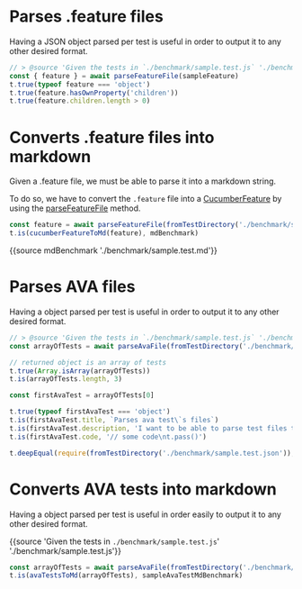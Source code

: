 # Parses .feature files

Having a JSON object parsed per test is useful in order to output it to any other desired format.

```js
// > @source 'Given the tests in `./benchmark/sample.test.js` './benchmark/sample.test.js'
const { feature } = await parseFeatureFile(sampleFeature)
t.true(typeof feature === 'object')
t.true(feature.hasOwnProperty('children'))
t.true(feature.children.length > 0)
```

# Converts .feature files into markdown

Given a .feature file, we must be able to parse it into a markdown string.



To do so, we have to convert the `.feature` file into a [CucumberFeature](#cucumber-feature) by using the
[parseFeatureFile](#parse-feature-file) method.

```js
const feature = await parseFeatureFile(fromTestDirectory('./benchmark/sample-feature.feature'))
t.is(cucumberFeatureToMd(feature), mdBenchmark)
```

{{source mdBenchmark './benchmark/sample.test.md'}}



# Parses AVA files

Having a object parsed per test is useful in order to output it to any other desired format.

```js
// > @source 'Given the tests in `./benchmark/sample.test.js` './benchmark/sample.test.js'
const arrayOfTests = await parseAvaFile(fromTestDirectory('./benchmark/sample.test.js'))

// returned object is an array of tests
t.true(Array.isArray(arrayOfTests))
t.is(arrayOfTests.length, 3)

const firstAvaTest = arrayOfTests[0]

t.true(typeof firstAvaTest === 'object')
t.is(firstAvaTest.title, `Parses ava test\`s files`)
t.is(firstAvaTest.description, 'I want to be able to parse test files to improve my software development experience')
t.is(firstAvaTest.code, '// some code\nt.pass()')

t.deepEqual(require(fromTestDirectory('./benchmark/sample.test.json')), arrayOfTests)
```

# Converts AVA tests into markdown

Having a object parsed per test is useful in order easily to output it to any other desired format.



{{source 'Given the tests in `./benchmark/sample.test.js`' './benchmark/sample.test.js'}}

```js
const arrayOfTests = await parseAvaFile(fromTestDirectory('./benchmark/sample.test.js'))
t.is(avaTestsToMd(arrayOfTests), sampleAvaTestMdBenchmark)
```